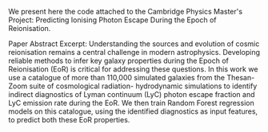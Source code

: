 We present here the code attached to the Cambridge Physics Master's Project: Predicting Ionising Photon Escape During the Epoch of Reionisation. 

Paper Abstract Excerpt:
Understanding the sources and evolution of cosmic reionisation remains a central challenge in modern astrophysics. Developing
reliable methods to infer key galaxy properties during the Epoch of Reionisation (EoR) is critical for addressing these questions.
In this work we use a catalogue of more than 110,000 simulated galaxies from the Thesan-Zoom suite of cosmological radiation-
hydrodynamic simulations to identify indirect diagnostics of Lyman continuum (LyC) photon escape fraction and LyC
emission rate during the EoR. We then train Random Forest regression models on this catalogue, using the identified
diagnostics as input features, to predict both these EoR properties.
